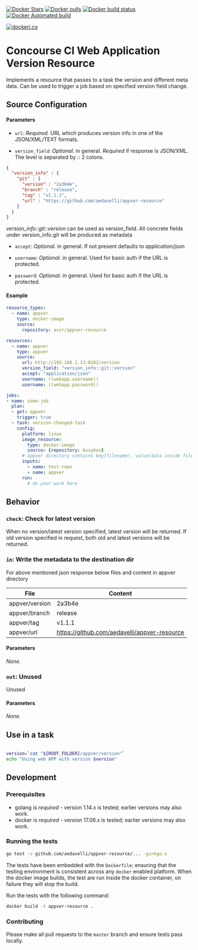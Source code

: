 
[![Docker Stars](https://img.shields.io/docker/stars/avsr/appver-resource.svg?style=plastic)](https://registry.hub.docker.com/v2/repositories/avsr/appver-resource/stars/count/)
[![Docker pulls](https://img.shields.io/docker/pulls/avsr/appver-resource.svg?style=plastic)](https://registry.hub.docker.com/v2/repositories/avsr/appver-resource)
[![Docker build status](https://img.shields.io/docker/build/avsr/appver-resource.svg)](https://github.com/aedavelli/appver-resource)
[![Docker Automated build](https://img.shields.io/docker/automated/avsr/appver-resource.svg)](https://github.com/aedavelli/appver-resource)

[![dockeri.co](http://dockeri.co/image/avsr/appver-resource)](https://hub.docker.com/r/avsr/appver-resource/)

# Concourse CI Web Application Version Resource

Implements a resource that passes to a task the version and different meta data. Can be used to trigger a job based on specified version field change.

## Source Configuration

#### Parameters

* `url`: *Required.* URL which produces version info in one of the JSON/XML/TEXT formats.

* `version_field`: *Optional.* in general. *Required* if response is JSON/XML. The level is separated by *::* 2 colons.
```json
{
  "version_info" : {
    "git" : {
      "version" : "2a3b4e",
      "branch" : "release",
      "tag" : "v1.1.1",
      "url" : "https://github.com/aedavelli/appver-resource"
    }
  }
}
 ```
 *version_info::git::version* can be used as version_field. All concrete fields under version_info.git will be produced as metadata

* `accept`: *Optional.* in general. If not present defaults to *application/json*

* `username`: *Optional.* in general. Used for basic auth if the URL is protected.

* `password`: *Optional.* in general. Used for basic auth if the URL is protected.

#### Example

``` YAML
resource_types:
  - name: appver
    type: docker-image
    source:
      repository: avsr/appver-resource

resources:
  - name: appver
    type: appver
    source:
      url: http://192.168.1.13:8282/version
      version_field: "version_info::git::version"
      accept: "application/json"
      username: ((webapp.username))
      username: ((webapp.password))

jobs:
- name: some-job
  plan:
  - get: appver
    trigger: true
  - task: version-changed-task
    config:
      platform: linux
      image_resource:
        type: docker-image
        source: {repository: busybox}
      # appver directory contains key(filename), value(data inside file)
      inputs:
        - name: test-repo
        - name: appver
      run:
        # do your work here
```

## Behavior

### `check`: Check for latest version

When no version/latest version  specified, latest version will be returned. If old version specified in request, both old and latest versions will be returned.

### `in`: Write the metadata to the destination dir

For above mentioned json response below files and content in appver directory

File|Content|
--- | ---
appver/version | 2a3b4e
appver/branch | release
appver/tag | v1.1.1
appver/url | https://github.com/aedavelli/appver-resource

#### Parameters

*None.*

### `out`: Unused

Unused

#### Parameters

*None.*

## Use in a task

```sh

version=`cat "${ROOT_FOLDER}/appver/version"`
echo "Using web APP with version $version"

```

## Development

### Prerequisites

* golang is *required* - version 1.14.x is tested; earlier versions may also
  work.
* docker is *required* - version 17.06.x is tested; earlier versions may also
  work.

### Running the tests

```bash
go test -v github.com/aedavelli/appver-resource/... -ginkgo.v
```
The tests have been embedded with the `Dockerfile`; ensuring that the testing
environment is consistent across any `docker` enabled platform. When the docker
image builds, the test are run inside the docker container, on failure they
will stop the build.

Run the tests with the following command:

```sh
docker build -t appver-resource .
```

### Contributing

Please make all pull requests to the `master` branch and ensure tests pass
locally.
